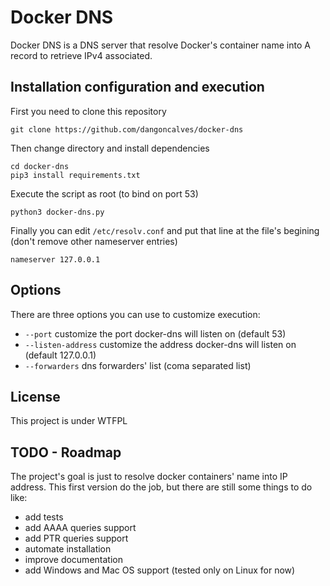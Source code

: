 # Docker DNS

Docker DNS is a DNS server that resolve Docker's container name into
A record to retrieve IPv4 associated.

## Installation configuration and execution

First you need to clone this repository

```
git clone https://github.com/dangoncalves/docker-dns
```

Then change directory and install dependencies

```
cd docker-dns
pip3 install requirements.txt
```

Execute the script as root (to bind on port 53)

```
python3 docker-dns.py
```

Finally you can edit `/etc/resolv.conf` and put that line at the file's begining
(don't remove other nameserver entries)

```
nameserver 127.0.0.1
```

## Options

There are three options you can use to customize execution:

 * `--port` customize the port docker-dns will listen on (default 53)
 * `--listen-address` customize the address docker-dns will listen on
   (default 127.0.0.1)
 * `--forwarders` dns forwarders' list (coma separated list)

## License

This project is under WTFPL

## TODO - Roadmap

The project's goal is just to resolve docker containers' name into IP address.
This first version do the job, but there are still some things to do like:
 * add tests
 * add AAAA queries support
 * add PTR queries support
 * automate installation
 * improve documentation
 * add Windows and Mac OS support (tested only on Linux for now)
